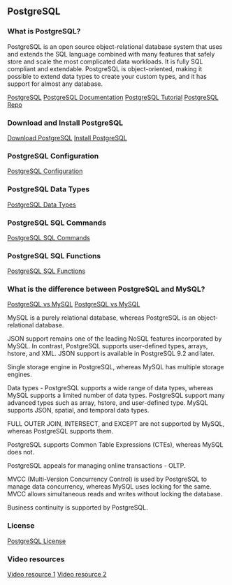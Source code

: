 ## PostgreSQL

### What is PostgreSQL?
PostgreSQL is an open source object-relational database system that uses and extends the SQL language combined with many features that safely store and scale the most complicated data workloads. It is fully SQL compliant and extendable. PostgreSQL is object-oriented, making it possible to extend data types to create your custom types, and it has support for almost any database. 

[PostgreSQL](https://www.postgresql.org/)
[PostgreSQL Documentation](https://www.postgresql.org/docs/)
[PostgreSQL Tutorial](https://www.postgresqltutorial.com/)
[PostgreSQL Repo](https://git.postgresql.org/gitweb/?p=postgresql.git;a=summary)

### Download and Install PostgreSQL
[Download PostgreSQL](https://www.postgresql.org/download/)
[Install PostgreSQL](https://www.postgresql.org/docs/9.3/tutorial-install.html)

### PostgreSQL Configuration
[PostgreSQL Configuration](https://www.postgresql.org/docs/9.3/runtime-config.html)

### PostgreSQL Data Types
[PostgreSQL Data Types](https://www.postgresql.org/docs/9.3/datatype.html)

### PostgreSQL SQL Commands
[PostgreSQL SQL Commands](https://www.postgresql.org/docs/9.3/sql-commands.html)

### PostgreSQL SQL Functions
[PostgreSQL SQL Functions](https://www.postgresql.org/docs/9.3/functions.html)

### What is the difference between PostgreSQL and MySQL?
[PostgreSQL vs MySQL](https://kinsta.com/blog/postgresql-vs-mysql/)
[PostgreSQL vs MySQL](https://www.postgresqltutorial.com/postgresql-vs-mysql/)

MySQL is a purely relational database, whereas PostgreSQL is an object-relational database.

JSON support remains one of the leading NoSQL features incorporated by MySQL. In contrast, PostgreSQL supports user-defined types, arrays, hstore, and XML. JSON support is available in PostgreSQL 9.2 and later.

Single storage engine in PostgreSQL, whereas MySQL has multiple storage engines.

Data types - PostgreSQL supports a wide range of data types, whereas MySQL supports a limited number of data types. PostgreSQL support many advanced types such as array, hstore, and user-defined type. MySQL supports JSON, spatial, and temporal data types.

FULL OUTER JOIN, INTERSECT, and EXCEPT are not supported by MySQL, whereas PostgreSQL supports them.

PostgreSQL supports Common Table Expressions (CTEs), whereas MySQL does not.

PostgreSQL appeals for managing online transactions - OLTP. 

MVCC (Multi-Version Concurrency Control) is used by PostgreSQL to manage data concurrency, whereas MySQL uses locking for the same. MVCC allows simultaneous reads and writes without locking the database.

Business continuity is supported by PostgreSQL. 

### License
[PostgreSQL License](https://www.postgresql.org/about/licence/)

### Video resources
[Video resource 1](https://youtu.be/btjBNKP49Rk)
[Video resource 2](https://youtu.be/EOTY-p5h74E)
